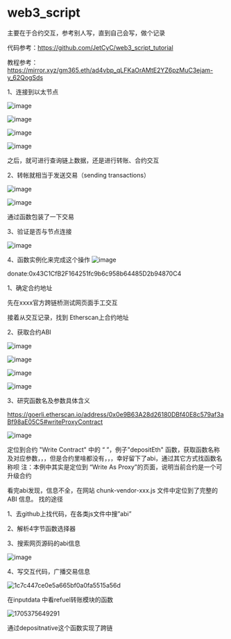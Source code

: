 # web3_script
主要在于合约交互，参考别人写，直到自己会写，做个记录

代码参考：https://github.com/JetCyC/web3_script_tutorial 

教程参考：https://mirror.xyz/gm365.eth/ad4vbp_qLFKaOrAMtE2YZ6pzMuC3ejam-y_62QogSds


1、连接到以太节点

![image](https://github.com/xyyz12/web3_script/assets/91812763/f7dc5d58-a311-49cf-8311-8e4d22def04f)


![image](https://github.com/xyyz12/web3_script/assets/91812763/02132dea-8735-4391-8e13-3044a6237c15)


![image](https://github.com/xyyz12/web3_script/assets/91812763/8579433d-131e-42d1-919e-b2dab6e640b9)


![image](https://github.com/xyyz12/web3_script/assets/91812763/71729581-3564-4ded-8189-f1a82df9be8a)


之后，就可进行查询链上数据，还是进行转账、合约交互

2、转帐就相当于发送交易（sending transactions）

![image](https://github.com/xyyz12/web3_script/assets/91812763/5304f6ba-88ba-4cdb-9553-f01a22f5bce8)


![image](https://github.com/xyyz12/web3_script/assets/91812763/6a72076e-09e0-41c4-a0cd-aee69735d9fa)


通过函数包装了一下交易


3、验证是否与节点连接

![image](https://github.com/xyyz12/web3_script/assets/91812763/83a1dea3-6d6e-4dcd-b48d-38d1645c7f4e)

4、函数实例化来完成这个操作
![image](https://github.com/xyyz12/web3_script/assets/91812763/cd1a3d5f-3333-4949-9cca-1876c20c6bab)


donate:0x43C1CfB2F164251fc9b6c958b64485D2b94870C4



1、确定合约地址

先在xxxx官方跨链桥测试网页面手工交互

接着从交互记录，找到 Etherscan上合约地址

2、获取合约ABI

![image](https://github.com/xyyz12/web3_script/assets/91812763/020126b2-43d8-443a-a45f-10078c1739cf)

![image](https://github.com/xyyz12/web3_script/assets/91812763/1e55c0f0-adc8-4567-9797-54374c3646bc)


![image](https://github.com/xyyz12/web3_script/assets/91812763/4848f0d1-01f4-48ef-9d9b-723965005ab4)


![image](https://github.com/xyyz12/web3_script/assets/91812763/46f1c5ef-8a53-45bd-97be-43cd02981e6c)


3、研究函数名及参数具体含义

https://goerli.etherscan.io/address/0x0e9B63A28d26180DBf40E8c579af3aBf98aE05C5#writeProxyContract

![image](https://github.com/xyyz12/web3_script/assets/91812763/40d1c148-4400-47af-a92d-b75f0258f50f)

定位到合约 "Write Contract" 中的 “  ”，例子"depositEth" 函数，获取函数名称及对应参数，，，但是合约里啥都没有，，，幸好留下了abi，通过其它方式找函数名称呗
注：本例中其实是定位到 “Write As Proxy”的页面，说明当前合约是一个可升级合约

看完abi发现，信息不全，在网站 chunk-vendor-xxx.js 文件中定位到了完整的 ABI 信息。
找的途径

1、去github上找代码，在各类js文件中搜”abi”

2、解析4字节函数选择器

3、搜索网页源码的abi信息

![image](https://github.com/xyyz12/web3_script/assets/91812763/3c774bbe-afa7-436d-b70b-965c1d4b3132)


4、写交互代码，广播交易信息

![1c7c447ce0e5a665bf0a0fa5515a56d](https://github.com/xyyz12/web3_script/assets/91812763/01d1a3c5-5f8a-46eb-bbaa-22bec2365197)

在inputdata 中看refuel转账模块的函数

![1705375649291](https://github.com/xyyz12/web3_script/assets/91812763/c932b68e-8583-4ae1-9100-11d995119c81)


通过depositnative这个函数实现了跨链



